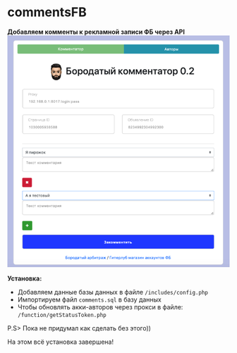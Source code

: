 # commentsFB
**Добавляем комменты к рекламной записи ФБ через API**
![alt text](screen.jpg)

**Установка:** 

- Добавляем данные базы данных в файле `/includes/config.php`
- Импортируем файл `comments.sql` в базу данных
- Чтобы обновлять акки-авторов через прокси в файле: `/function/getStatusToken.php`

P.S> Пока не придумал как сделать без этого))

На этом всё установка завершена!